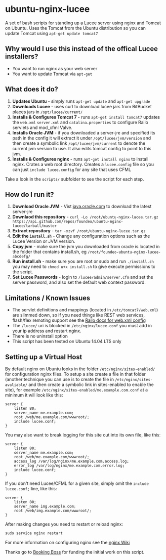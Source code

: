 ubuntu-nginx-lucee
==================

A set of bash scripts for standing up a Lucee server using nginx and Tomcat on Ubuntu. Uses the
Tomcat from the Ubuntu distribution so you can update Tomcat using `apt-get update tomcat7`

Why would I use this instead of the offical Lucee installers?
-------------------------------------------------------------

* You want to run nginx as your web server
* You want to update Tomcat via `apt-get`

What does it do?
----------------

1. **Updates Ubuntu** - simply runs `apt-get update` and `apt-get upgrade`
2. **Downloads Lucee** - uses curl to download lucee jars from BitBucket places jars in `/opt/lucee/current/`
3. **Installs & Configures Tomcat 7** - runs `apt-get install tomcat7` updates the `web.xml` `server.xml` and `catalina.properties` to configure Railo servlets and mod_cfml Valve.
4. **Installs Oracle JVM** - if you downloaded a server-jre and specified its path in the config it will extract it under `/opt/lucee/jvm/version` and then create a symbolic link `/opt/lucee/jvm/current` to denote the current jvm version to use. It also edits tomcat config to point to this jvm.
5. **Installs & Configures nginx** - runs `apt-get install nginx` to install nginx. Crates a web root directory. Creates a `lucee.config` file so you can just `include lucee.config` for any site that uses CFML

Take a look in the `scripts/` subfolder to see the script for each step.

How do I run it?
----------------

1. **Download Oracle JVM** - Vist [java.oracle.com](http://java.oracle.com/) to download the latest server-jre
2. **Downlaod this repository** - `curl -Lo /root/ubuntu-nginx-lucee.tar.gz https://api.github.com/repos/foundeo/ubuntu-nginx-lucee/tarball/master`
3. **Extract repository** - `tar -xzvf /root/ubuntu-nginx-lucee.tar.gz`
4. **Edit the `install.sh`** - Change any configuration options such as the Lucee Version or JVM version.
5. **Copy jvm** - make sure the jvm you downloaded from oracle is located in the folder that contains install.sh, eg `/root/foundeo-ubuntu-nginx-lucee-abcdefg/`
6. **Run install.sh** - make sure you are root or sudo and run `./install.sh` you may need to `chmod u+x install.sh` to give execute permissions to the script.
7. **Set Lucee Passwords** - login to `/lucee/admin/server.cfm` and set the server password, and also set the default web context password.

Limitations / Known Issues
--------------------------

* The servlet definitions and mappings (located in `/etc/tomcat7/web.xml`) are slimmed down, so if you need things like REST web services, flash/flex remoting support see the [Railo docs for web.xml config](https://github.com/getrailo/railo/wiki/Configuration:web.xml)
* The `/lucee/` uri is blocked in `/etc/nginx/lucee.conf` you must add in your ip address and restart nginx.
* There is no uninstall option
* This script has been tested on Ubuntu 14.04 LTS only


Setting up a Virtual Host
-------------------------

By default nginx on Ubuntu looks in the folder `/etc/nginx/sites-enabled/` for configuration nginx files. To setup a site create a file in that folder (another technique you can use is to create the file in `/etc/nginx/sites-avaliable/` and then create a symbolic link in sites-enabled to enable the site), for example `/etc/nginx/sites-enabled/me.example.com.conf` at a minimum it will look like this:

	server {
		listen 80;
		server_name me.example.com;
		root /web/me.example.com/wwwroot/;
		include lucee.conf;
	}

You may also want to break logging for this site out into its own file, like this:

	server {
		listen 80;
		server_name me.example.com;
		root /web/me.example.com/wwwroot/;
		access_log /var/log/nginx/me.example.com.access.log;
		error_log /var/log/nginx/me.example.com.error.log;
		include lucee.conf;
	}

If you don't need Lucee/CFML for a given site, simply omit the `include lucee.conf;` line, like this:

	server {
		listen 80;
		server_name img.example.com;
		root /web/img.example.com/wwwroot/;
	}

After making changes you need to restart or reload nginx:

	sudo service nginx restart

For more information on configuring nginx see the [nginx Wiki](http://wiki.nginx.org/Configuration)


Thanks go to [Booking Boss](http://www.bookingboss.com/) for funding the initial work on this script.
